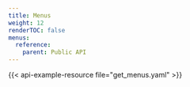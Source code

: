 ```yaml
---
title: Menus
weight: 12
renderTOC: false
menus:
  reference:
    parent: Public API
---
```


{{< api-example-resource file="get_menus.yaml" >}}
